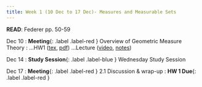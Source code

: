 ```yaml
---
title: Week 1 (10 Dec to 17 Dec)- Measures and Measurable Sets
---
```

**READ**: Federer pp. 50-59

Dec 10
: **Meeting**{: .label .label-red } Overview of Geometric Measure Theory
: ...HW1 ([tex](https://github.com/LargoSCV/largoscv.github.io/tree/main/assets/files/homework/2.1.tex), [pdf](https://github.com/LargoSCV/largoscv.github.io/tree/main/assets/files/homework/2.1.pdf)) ...Lecture ([video](https://www.youtube.com/watch?v=enu8eZ-c-Xc), [notes](https://github.com/LargoSCV/largoscv.github.io/tree/main/assets/files/notes/1.pdf))
  
Dec 14
: **Study Session**{: .label .label-blue } Wednesday Study Session

Dec 17
: **Meeting**{: .label .label-red } 2.1 Discussion & wrap-up
: **HW 1 Due**{: .label .label-red }

